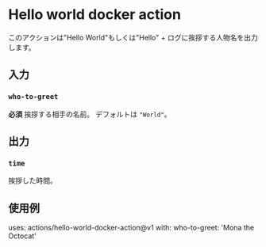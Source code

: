 # Hello world docker action
このアクションは"Hello World"もしくは"Hello" + ログに挨拶する人物名を出力します。

## 入力

### `who-to-greet`
**必須** 挨拶する相手の名前。 デフォルトは `"World"`。

## 出力

### `time`
挨拶した時間。

## 使用例
uses: actions/hello-world-docker-action@v1
with:
  who-to-greet: 'Mona the Octocat'
